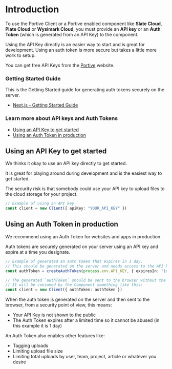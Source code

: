 # Introduction

To use the Portive Client or a Portive enabled component like **Slate Cloud**, **Plate Cloud** or **Wysimark Cloud**, you must provide an **API key** or an **Auth Token** (which is generated from an API Key) to the component.

Using the API Key directly is an easier way to start and is great for development. Using an auth token is more secure but takes a little more work to setup.

You can get free API Keys from the [Portive](https://portive.com) website.

### Getting Started Guide

This is the Getting Started guide for generating auth tokens securely on the server.

- [Next.js - Getting Started Guide](guides/next.md)

### Learn more about API keys and Auth Tokens

- [Using an API Key to get started](#using-an-api-key-to-get-started)
- [Using an Auth Token in production](#using-an-auth-token-in-production)

## Using an API Key to get started

We thinks it okay to use an API key directly to get started.

It is great for playing around during development and is the easiest way to get started.

The security risk is that somebody could use your API key to upload files to the cloud storage for your project.

```typescript
// Example of using an API key
const client = new Client({ apiKey: "YOUR_API_KEY" })
```

## Using an Auth Token in production

We recommend using an Auth Token for websites and apps in production.

Auth tokens are securely generated on your server using an API key and expire at a time you designate.

```typescript
// Example of generated an auth token that expires in 1 day.
// This should be generated on the server and needs access to the API key.
const authToken = createAuthToken(process.env.API_KEY, { expiresIn: "1d" })

// The generated `authToken` should be sent to the browser without the API key.
// It will be consumed by the Component something like this:
const client = new Client({ authToken: authToken })
```

When the auth token is generated on the server and then sent to the browser, from a security point of view, this means:

- Your API Key is not shown to the public
- The Auth Token expires after a limited time so it cannot be abused (in this example it is 1 day)

An Auth Token also enables other features like:

- Tagging uploads
- Limiting upload file size
- Limiting total uploads by user, team, project, article or whatever you desire
